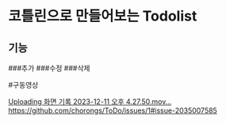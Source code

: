 # 코틀린으로 만들어보는 Todolist

## 기능
###추가
###수정
###삭제


#구동영상

[Uploading 화면 기록 2023-12-11 오후 4.27.50.mov…](https://github.com/chorongs/ToDo/issues/1#issue-2035007585)https://github.com/chorongs/ToDo/issues/1#issue-2035007585


